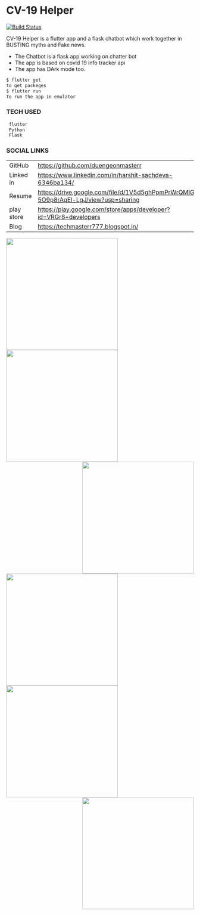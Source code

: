 # CV-19 Helper

[![Build Status](https://travis-ci.org/joemccann/dillinger.svg?branch=master)](https://cvbot-19.herokuapp.com/)

CV-19 Helper is a flutter app and a flask chatbot which work together in BUSTING myths and Fake news.
  - The Chatbot is a flask app working on chatter bot
  - The app is based on covid 19 info tracker api
  - The app has DArk mode too.



```sh
$ flutter get
to get packeges
$ flutter run
To run the app in emulator
```

### TECH USED 
```sh
 flutter 
 Python
 Flask
```



### SOCIAL LINKS

|  |  |
| ------ | ------ |
| GitHub | https://github.com/duengeonmasterr|
| Linked in | https://www.linkedin.com/in/harshit-sachdeva-6346ba134/|
| Resume | https://drive.google.com/file/d/1V5d5ghPpmPrWrQMIG-5O9p8rAqEl-LgJ/view?usp=sharing |
| play store | https://play.google.com/store/apps/developer?id=VRGr8+developers |
| Blog |https://techmasterr777.blogspot.in/ |

<img align="left" src="screenshot/Screenshot_20200418-162037.jpg" width="300"><img align="center" src="screenshot/Screenshot_20200418-162043.jpg" width="300"><img align="right" src="screenshot/Screenshot_20200418-162056.jpg" width="300">


<img align="left" src="screenshot/Screenshot_20200418-162102.jpg" width="300"><img align="center" src="screenshot/Screenshot_20200418-162235.jpg" width="300"><img align="right" src="screenshot/Screenshot_20200418-162241.jpg" width="300">
